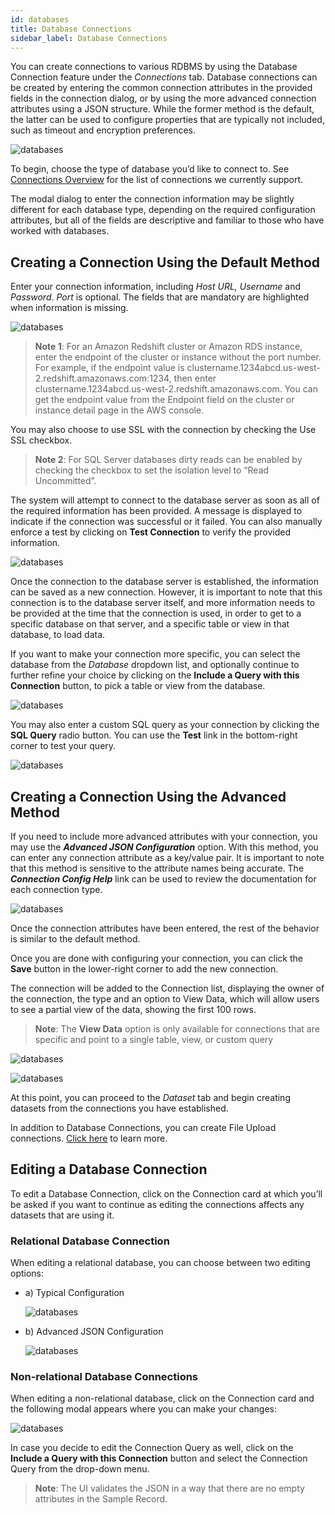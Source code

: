 ```yaml
---
id: databases
title: Database Connections
sidebar_label: Database Connections
---
```


<div style={{textAlign: 'justify'}}>

You can create connections to various RDBMS by using the Database Connection feature under the *Connections* tab. Database connections can be created by entering the common connection attributes in the provided fields in the connection dialog, or by using the more advanced connection attributes using a JSON structure. While the former method is the default, the latter can be used to configure properties that are typically not included, such as timeout and encryption preferences.

![databases](https://s3.amazonaws.com/cdn.qrvey.com/documentation_assets/ui-docs/datasets/connections_list_new.png#thumbnail-60)

To begin, choose the type of database you’d like to connect to. See <a href="/docs/ui-docs/datasets/connectors" target="_blank">Connections Overview</a> for the list of connections we currently support. 

The modal dialog to enter the connection information may be slightly different for each database type, depending on the required configuration attributes, but all of the fields are descriptive and familiar to those who have worked with databases.


## Creating a Connection Using the Default Method

Enter your connection information, including *Host URL, Username* and *Password*. *Port* is optional. The fields that are mandatory are highlighted when information is missing. 

![databases](https://s3.amazonaws.com/cdn.qrvey.com/documentation_assets/ui-docs/datasets/3.4.2.2_databases/highlight.png#thumbnail-60) 


  
>**Note 1**: For an Amazon Redshift cluster or Amazon RDS instance, enter the endpoint of the cluster or instance without the port number. For example, if the endpoint value is clustername.1234abcd.us-west-2.redshift.amazonaws.com:1234, then enter clustername.1234abcd.us-west-2.redshift.amazonaws.com. You can get the endpoint value from the Endpoint field on the cluster or instance detail page in the AWS console.

You may also choose to use SSL with the connection by checking the Use SSL checkbox.

>**Note 2**: For SQL Server databases dirty reads can be enabled by checking the checkbox to set the isolation level to “Read Uncommitted”. 

The system will attempt to connect to the database server as soon as all of the required information has been provided. A message is displayed to indicate if the connection was successful or it failed. You can also manually enforce a test by clicking on **Test Connection** to verify the provided information.

![databases](https://s3.amazonaws.com/cdn.qrvey.com/documentation_assets/ui-docs/datasets/3.4.2.2_databases/connections3.png#thumbnail-60)

Once the connection to the database server is established, the information can be saved as a new connection. However, it is important to note that this connection is to the database server itself, and more information needs to be provided at the time that the connection is used, in order to get to a specific database on that server, and a specific table or view in that database, to load data.

If you want to make your connection more specific, you can select the database from the *Database* dropdown list, and optionally continue to further refine your choice by clicking on the **Include a Query with this Connection** button, to pick a table or view from the database.

![databases](https://s3.amazonaws.com/cdn.qrvey.com/documentation_assets/ui-docs/datasets/3.4.2.4_connectors/edit_connection.png#thumbnail-60)

You may also enter a custom SQL query as your connection by clicking the **SQL Query** radio button. You can use the **Test** link in the bottom-right corner to test your query. 

![databases](https://s3.amazonaws.com/cdn.qrvey.com/documentation_assets/ui-docs/datasets/3.4.2.2_databases/database5.png#thumbnail-60)

## Creating a Connection Using the Advanced Method

If you need to include more advanced attributes with your connection, you may use the _**Advanced JSON Configuration**_ option. With this method, you can enter any connection attribute as a key/value pair. It is important to note that this method is sensitive to the attribute names being accurate. The _**Connection Config Help**_ link can be used to review the documentation for each connection type.

![databases](https://s3.amazonaws.com/cdn.qrvey.com/documentation_assets/ui-docs/datasets/3.4.2.2_databases/connections4.png#thumbnail-60)

Once the connection attributes have been entered, the rest of the behavior is similar to the default method.

Once you are done with configuring your connection, you can click the **Save** button in the lower-right corner to add the new connection.

The connection will be added to the Connection list, displaying the owner of the connection, the type and an option to View Data, which will allow users to see a partial view of the data, showing the first 100 rows. 


>**Note**: The **View Data** option is only available for connections that are specific and point to a single table, view, or custom query

![databases](https://s3.amazonaws.com/cdn.qrvey.com/documentation_assets/ui-docs/datasets/3.4.2.2_databases/databasesV7.png#thumbnail) 

![databases](https://s3.amazonaws.com/cdn.qrvey.com/documentation_assets/ui-docs/datasets/3.4.2.2_databases/8_databasesV2.png#thumbnail-60)

At this point, you can proceed to the *Dataset* tab and begin creating datasets from the connections you have established. 

In addition to Database Connections, you can create File Upload connections. <a href="/docs/ui-docs/datasets/csv/">Click here</a> to learn more.


## Editing a Database Connection
To edit a Database Connection, click on the Connection card at which you’ll be asked if you want to continue as editing the connections affects any datasets that are using it. 

### Relational Database Connection
When editing a relational database, you can choose between two editing options:
<ul style={{listStyle: 'none', marginLeft: '20px'}}>
<li>a) Typical Configuration</li>

![databases](https://s3.amazonaws.com/cdn.qrvey.com/documentation_assets/ui-docs/datasets/3.4.2.2_databases/typical.png#thumbnail-60)

<li>b) Advanced JSON Configuration</li>

![databases](https://s3.amazonaws.com/cdn.qrvey.com/documentation_assets/ui-docs/datasets/3.4.2.2_databases/advanced.png#thumbnail-60)
</ul>

### Non-relational Database Connections
When editing a non-relational database, click on the Connection card and the following modal appears where you can make your changes:

![databases](https://s3.amazonaws.com/cdn.qrvey.com/documentation_assets/ui-docs/datasets/3.4.2.2_databases/nonrelational.png#thumbnail-60)

In case you decide to edit the Connection Query as well, click on the **Include a Query with this Connection** button and select the Connection Query from the drop-down menu.

>**Note**: The UI validates the JSON in a way that there are no empty attributes in the Sample Record. 

</div>
